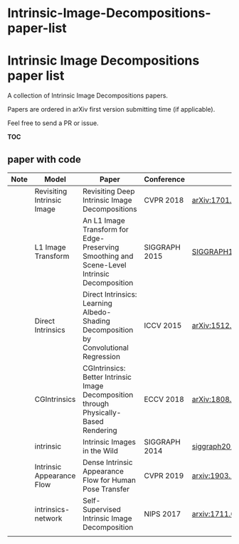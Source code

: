 # Intrinsic-Image-Decompositions-paper-list
# Intrinsic Image Decompositions paper list

A collection of Intrinsic Image Decompositions papers.

Papers are ordered in arXiv first version submitting time (if applicable).

Feel free to send a PR or issue.



__TOC__


## paper with code

| Note            | Model                                     | Paper                                                        | Conference | paper link                                     | code link                                                    |
| --------------- | ----------------------------------------- | ------------------------------------------------------------ | ---------- | ---------------------------------------------- | ------------------------------------------------------------ |
|    | Revisiting Intrinsic Image | Revisiting Deep Intrinsic Image Decompositions | CVPR 2018 | [arXiv:1701.02965](https://arxiv.org/abs/1701.02965) | [fqnchina/IntrinsicImage](https://github.com/fqnchina/IntrinsicImage) |
|    | L1 Image Transform  | An L1 Image Transform for Edge-Preserving Smoothing and Scene-Level Intrinsic Decomposition | SIGGRAPH 2015  | [SIGGRAPH15_IntrinsicDecomposition.pdf](http://cseweb.ucsd.edu/~bisai/papers/SIGGRAPH15_IntrinsicDecomposition.pdf) | [soundsilence/L1Flattening](https://github.com/soundsilence/L1Flattening) |
|    | Direct Intrinsics | Direct Intrinsics: Learning Albedo-Shading Decomposition by Convolutional Regression| ICCV 2015  | [arXiv:1512.02311](https://arxiv.org/abs/1512.02311) | [tnarihi/direct-intrinsics](https://github.com/tnarihi/direct-intrinsics )  |
|    | CGIntrinsics  | CGIntrinsics: Better Intrinsic Image Decomposition through Physically-Based Rendering | ECCV 2018  | [arXiv:1808.08601v3](https://arxiv.org/abs/1808.08601v3) | [zhengqili/CGIntrinsics](https://github.com/zhengqili/CGIntrinsics#cgintrinsics) |
|     | intrinsic | Intrinsic Images in the Wild  | SIGGRAPH 2014  | [siggraph2014-intrinsic.pdf](https://www.cs.cornell.edu/~sbell/pdf/siggraph2014-intrinsic.pdf) | [seanbell/intrinsic](https://github.com/seanbell/intrinsic) |
|     | Intrinsic Appearance Flow | Dense Intrinsic Appearance Flow for Human Pose Transfer  | CVPR 2019  | [arxiv:1903.11326](https://arxiv.org/abs/1903.11326) | [ly015/intrinsic_flow](https://github.com/ly015/intrinsic_flow) |
|     | intrinsics-network | Self-Supervised Intrinsic Image Decomposition | NIPS 2017  | [arxiv:1711.03678](https://arxiv.org/abs/1711.03678) | [JannerM/intrinsics-network](https://github.com/JannerM/intrinsics-network)  |
                                                           |


